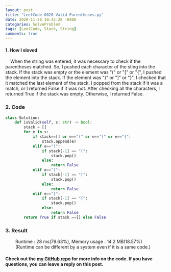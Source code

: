 ```yaml
---
layout: post
title: "LeetCode 0020 Valid Parentheses.py"
date: 2020-11-26 10:42:28 -0400
categories: SolveProblem
tags: [LeetCode, Stack, String]
comments: true
---
```


#### 1. How I sloved
&nbsp;&nbsp;&nbsp;&nbsp;When the string was entered, it was necessary to check if the parentheses matched. So, I pushed each character of the sting into the stack. If the stack was empty or the element was "(" or "[" or "{", I pushed the element into the stack. If the element was ")" or "]" or "}", I checked that it matched the last element of the stack. I popped from the stack if it was a match, or I returned False if it was not. After checking all the characters, I returned True if the stack was empty. Otherwise, I returned False.

### 2. Code
```python
class Solution:
    def isValid(self, s: str) -> bool:
        stack = []
        for e in s:
            if stack==[] or e=="(" or e=="[" or e=="{":
                stack.append(e)
            elif e==")":
                if stack[-1] == "(":
                    stack.pop()
                else:
                    return False
            elif e=="]":
                if stack[-1] == "[":
                    stack.pop()
                else:
                    return False
            elif e=="}":
                if stack[-1] == "{":
                    stack.pop()
                else:
                    return False
        return True if stack ==[] else False
```

### 3. Result
&nbsp;&nbsp;&nbsp;&nbsp;&nbsp;&nbsp;&nbsp;&nbsp;Runtime : 28 ms(79.63%), Memory usage : 14.2 MB(18.57%)  
&nbsp;&nbsp;&nbsp;&nbsp;&nbsp;&nbsp;&nbsp;&nbsp;(Runtime can be different by a system even if it is a same code.)

#### Check out the [my GitHub repo][hyuk-gh] for more info on the code. If you have questions, you can leave a reply on this post.
[hyuk-gh]:   https://github.com/dlgur1994/StudyAlgorithms
